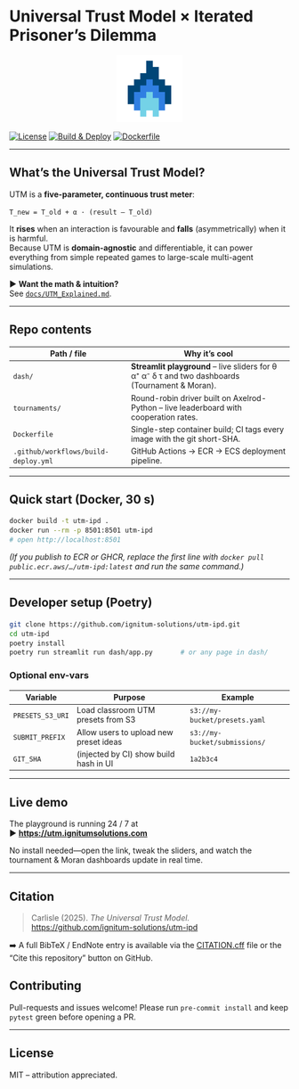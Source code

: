 # Universal Trust Model × Iterated Prisoner’s Dilemma

<p align="center">
  <img src="dash/static/IgnitumSolutions_RGB_Icon.png" width="120" alt="Ignitum logo">
</p>

[![License](https://img.shields.io/github/license/ignitum-solutions/utm-ipd)](LICENSE)
[![Build & Deploy](https://github.com/ignitum-solutions/utm-ipd/actions/workflows/build-deploy.yml/badge.svg?branch=main)](https://github.com/ignitum-solutions/utm-ipd/actions)
[![Dockerfile](https://img.shields.io/badge/dockerfile-root%2FDockerfile-blue)](Dockerfile)

---

## What’s the Universal Trust Model?

UTM is a **five-parameter, continuous trust meter**:

`T_new = T_old + α · (result – T_old)`

It **rises** when an interaction is favourable and **falls** (asymmetrically)
when it is harmful.  
Because UTM is **domain-agnostic** and differentiable, it can power everything
from simple repeated games to large-scale multi-agent simulations.

▶ **Want the math & intuition?**  
See [`docs/UTM_Explained.md`](docs/UTM_Explained.md).

---

## Repo contents

| Path / file                          | Why it’s cool                                                                                    |
| ------------------------------------ | ------------------------------------------------------------------------------------------------ |
| `dash/`                              | **Streamlit playground** – live sliders for θ α⁺ α⁻ δ τ and two dashboards (Tournament & Moran). |
| `tournaments/`                       | Round-robin driver built on Axelrod-Python – live leaderboard with cooperation rates.            |
| `Dockerfile`                         | Single-step container build; CI tags every image with the git short-SHA.                         |
| `.github/workflows/build-deploy.yml` | GitHub Actions → ECR → ECS deployment pipeline.                                                  |

---

## Quick start (Docker, 30 s)

```bash
docker build -t utm-ipd .
docker run --rm -p 8501:8501 utm-ipd
# open http://localhost:8501
```

_(If you publish to ECR or GHCR, replace the first line with
`docker pull public.ecr.aws/…/utm-ipd:latest` and run the same command.)_

---

## Developer setup (Poetry)

```bash
git clone https://github.com/ignitum-solutions/utm-ipd.git
cd utm-ipd
poetry install
poetry run streamlit run dash/app.py       # or any page in dash/
```

### Optional env-vars

| Variable         | Purpose                                | Example                       |
| ---------------- | -------------------------------------- | ----------------------------- |
| `PRESETS_S3_URI` | Load classroom UTM presets from S3     | `s3://my-bucket/presets.yaml` |
| `SUBMIT_PREFIX`  | Allow users to upload new preset ideas | `s3://my-bucket/submissions/` |
| `GIT_SHA`        | (injected by CI) show build hash in UI | `1a2b3c4`                     |

---

## Live demo

The playground is running 24 / 7 at  
▶ **<https://utm.ignitumsolutions.com>**

No install needed—open the link, tweak the sliders, and watch the
tournament & Moran dashboards update in real time.

---

## Citation

> Carlisle (2025). _The Universal Trust Model._  
> <https://github.com/ignitum-solutions/utm-ipd>

➡️ A full BibTeX / EndNote entry is available via the
[CITATION.cff](CITATION.cff) file or the “Cite this repository” button on
GitHub.

## Contributing

Pull-requests and issues welcome! Please run `pre-commit install`
and keep `pytest` green before opening a PR.

---

## License

MIT – attribution appreciated.

